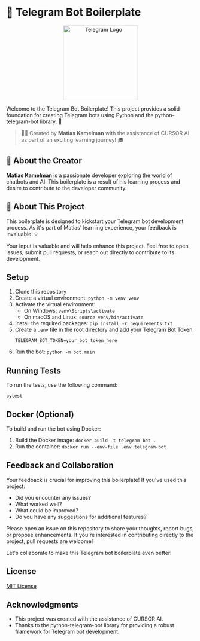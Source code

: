 # 🤖 Telegram Bot Boilerplate

<p align="center">
  <img src="https://telegram.org/img/t_logo.png" alt="Telegram Logo" width="200"/>
</p>

Welcome to the Telegram Bot Boilerplate! This project provides a solid foundation for creating Telegram bots using Python and the python-telegram-bot library. 🚀

> 👨‍💻 Created by **Matias Kamelman** with the assistance of CURSOR AI as part of an exciting learning journey! 🎓

## 👤 About the Creator

**Matias Kamelman** is a passionate developer exploring the world of chatbots and AI. This boilerplate is a result of his learning process and desire to contribute to the developer community.

## 🌟 About This Project

This boilerplate is designed to kickstart your Telegram bot development process. As it's part of Matias' learning experience, your feedback is invaluable! 💡

Your input is valuable and will help enhance this project. Feel free to open issues, submit pull requests, or reach out directly to contribute to its development.

## Setup

1. Clone this repository
2. Create a virtual environment: `python -m venv venv`
3. Activate the virtual environment:
   - On Windows: `venv\Scripts\activate`
   - On macOS and Linux: `source venv/bin/activate`
4. Install the required packages: `pip install -r requirements.txt`
5. Create a `.env` file in the root directory and add your Telegram Bot Token:
   ```
   TELEGRAM_BOT_TOKEN=your_bot_token_here
   ```
6. Run the bot: `python -m bot.main`

## Running Tests

To run the tests, use the following command:

```
pytest
```

## Docker (Optional)

To build and run the bot using Docker:

1. Build the Docker image: `docker build -t telegram-bot .`
2. Run the container: `docker run --env-file .env telegram-bot`

## Feedback and Collaboration

Your feedback is crucial for improving this boilerplate! If you've used this project:

- Did you encounter any issues?
- What worked well?
- What could be improved?
- Do you have any suggestions for additional features?

Please open an issue on this repository to share your thoughts, report bugs, or propose enhancements. If you're interested in contributing directly to the project, pull requests are welcome!

Let's collaborate to make this Telegram bot boilerplate even better!

## License

[MIT License](LICENSE)

## Acknowledgments

- This project was created with the assistance of CURSOR AI.
- Thanks to the python-telegram-bot library for providing a robust framework for Telegram bot development.
